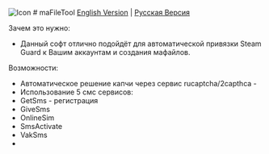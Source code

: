![Icon](https://github.com/Riddler2077/maFileTool/blob/master/icon.ico) # maFileTool
[English Version](README.md) | [Русская Версия](README.ru.md)

Зачем это нужно:
- Данный софт отлично подойдёт для автоматической привязки Steam Guard к Вашим аккаунтам и создания мафайлов.

Возможности:
- Автоматическое решение капчи через сервис rucaptcha/2capthca - 
- Использование 5 смс сервисов:
- GetSms - регистрация
- GiveSms
- OnlineSim
- SmsActivate
- VakSms
- 
